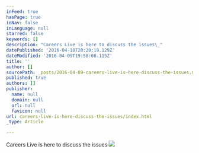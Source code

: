 ```yaml
---
inFeed: true
hasPage: true
inNav: false
inLanguage: null
starred: false
keywords: []
description: "Careers Live is here to discuss the issues\_"
datePublished: '2016-04-10T20:20:19.129Z'
dateModified: '2016-04-09T19:58:08.115Z'
title: ''
author: []
sourcePath: _posts/2016-04-09-careers-live-is-here-discuss-the-issues.md
published: true
authors: []
publisher:
  name: null
  domain: null
  url: null
  favicon: null
url: careers-live-is-here-discuss-the-issues/index.html
_type: Article

---
```

Careers Live is here to discuss the issues ![](https://the-grid-user-content.s3-us-west-2.amazonaws.com/0b59f1fa-1fe3-4e77-9552-721cc3e5dde8.jpg)